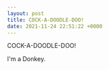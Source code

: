 ```yaml
---
layout: post
title: COCK-A-DOODLE-DOO!
date: 2021-11-24 22:51:22 +0000
---
```


COCK-A-DOODLE-DOO!

I'm a Donkey.

